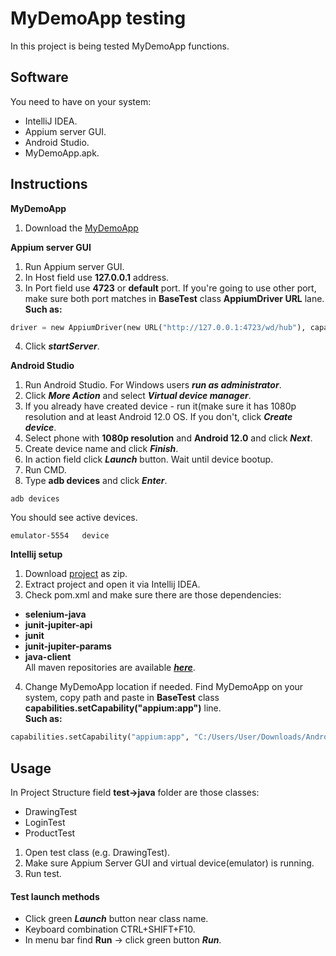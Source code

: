 # MyDemoApp testing

In this project is being tested MyDemoApp functions.

## Software
You need to have on your system:   
- IntelliJ IDEA.
- Appium server GUI.
- Android Studio.
- MyDemoApp.apk.

## Instructions
**MyDemoApp**
1. Download the [MyDemoApp](https://drive.google.com/file/d/1Qngi9VwrClzry8CVPP1RxBPnuU9lpfxw/view?usp=drive_link)

**Appium server GUI**
1. Run Appium server GUI.
2. In Host field use **127.0.0.1** address.
3. In Port field use **4723** or **default** port. If you're going to use other port, make sure both port matches in **BaseTest** class **AppiumDriver URL** lane. 
     **Such as:**
```python
driver = new AppiumDriver(new URL("http://127.0.0.1:4723/wd/hub"), capabilities);
```
4. Click ***startServer***.

**Android Studio**
1. Run Android Studio. For Windows users ***run as administrator***.
2. Click ***More Action*** and select ***Virtual device manager***.
3. If you already have created device - run it(make sure it has 1080p resolution and at least Android 12.0 OS. If you don't, click ***Create device***.
4. Select phone with **1080p resolution** and **Android 12.0** and click ***Next***.
5. Create device name and click ***Finish***.
6. In action field click ***Launch*** button. Wait until device bootup.
7. Run CMD.
8. Type **adb devices** and click ***Enter***.
```
adb devices
```
You should see active devices.
```
emulator-5554   device
```
**Intellij setup**
1. Download [project](https://github.com/Staniulionis/Demo) as zip.
2. Extract project and open it via Intellij IDEA.
3. Check pom.xml and make sure there are those dependencies: 
- **selenium-java**
- **junit-jupiter-api**
- **junit**
- **junit-jupiter-params**
- **java-client**   
All maven repositories are available ***[here](https://mvnrepository.com/)***.
4. Change MyDemoApp location if needed. Find MyDemoApp on your system, copy path and paste in **BaseTest** class **capabilities.setCapability("appium:app")** line.     
  **Such as:**
  ```python
  capabilities.setCapability("appium:app", "C:/Users/User/Downloads/Android-MyDemoAppRN.1.3.0.build-244.apk");
  ```
## Usage
In Project Structure field **test->java** folder are those classes:
- DrawingTest
- LoginTest
- ProductTest

1. Open test class (e.g. DrawingTest).
2. Make sure Appium Server GUI and virtual device(emulator) is running.
3. Run test.

#### Test launch methods
- Click green ***Launch*** button near class name.
- Keyboard combination CTRL+SHIFT+F10.
- In menu bar find **Run** -> click green button ***Run***.

